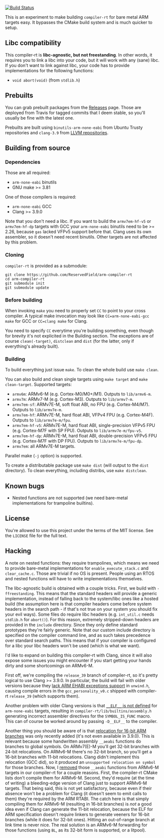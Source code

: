 [![Build Status](https://travis-ci.org/ReservedField/arm-compiler-rt.svg?branch=master)](https://travis-ci.org/ReservedField/arm-compiler-rt)

This is an experiment to make building `compiler-rt` for bare metal ARM targets
easy. It bypasses the CMake build system and is much quicker to setup.

## Libc compatibility

This compiler-rt is **libc-agnostic, but not freestanding**. In other words, it
requires you to link a libc into your code, but it will work with any (sane)
libc. If you don't want to link against libc, your code has to provide
implementations for the following functions:

* `void abort(void)` (from `stdlib.h`)

## Prebuilts

You can grab prebuilt packages from the [Releases](https://github.com/ReservedField/arm-compiler-rt/releases)
page. Those are deployed from Travis for tagged commits that I deem stable, so
you'll usually be fine with the latest one.

Prebuilts are built using `binutils-arm-none-eabi` from Ubuntu Trusty
repositories and `clang-3.9` from [LLVM repositories](http://apt.llvm.org).

## Building from source

### Dependencies

Those are all required:

 * `arm-none-eabi` binutils
 * GNU make >= 3.81

One of those compilers is required:

 * `arm-none-eabi` GCC
 * Clang >= 3.9.0

Note that you don't need a libc. If you want to build the `armv7em-hf-v5` or
`armv7em-hf-dp` targets with GCC your `arm-none-eabi` binutils need to be >=
2.26, because `gas` lacked VFPv5 support before that. Clang uses its own
assembler, so it doesn't need recent binutils. Other targets are not affected
by this problem.

### Cloning

`compiler-rt` is provided as a submodule:
```
git clone https://github.com/ReservedField/arm-compiler-rt
cd arm-compiler-rt
git submodule init
git submodule update
```

### Before building

When invoking `make` you need to properly set `CC` to point to your cross
compiler. A typical make invocation may look like `CC=arm-none-eabi-gcc make`
for GCC or `CC=clang make` for Clang.

You need to specify `CC` everytime you're building something, even though for
brevity it's not explicited in the Building section. The exceptions are of
course `clean(-target)`, `distclean` and `dist` (for the latter, only if
everything's already built).

### Building

To build everything just issue `make`. To clean the whole build use
`make clean`.

You can also build and clean single targets using `make target` and
`make clean-target`. Supported targets:

 * `armv6m`: ARMv6-M (e.g. Cortex-M0/M0+/M1). Outputs to `lib/armv6-m`.
 * `armv7m`: ARMv7-M (e.g. Cortex-M3). Outputs to `lib/armv7-m`.
 * `armv7em-sf`: ARMv7E-M, soft float ABI, no FPU (e.g. Cortex-M4/M7).
   Outputs to `lib/armv7e-m`.
 * `armv7em-hf`: ARMv7E-M, hard float ABI, VFPv4 FPU (e.g. Cortex-M4F).
   Outputs to `lib/armv7e-m/fpu`.
 * `armv7em-hf-v5`: ARMv7E-M, hard float ABI, single-precision VFPv5 FPU
   (e.g. Cortex-M7F with SP FPU). Outputs to `lib/armv7e-m/fpu-v5`.
 * `armv7em-hf-dp`: ARMv7E-M, hard float ABI, double-precision VFPv5 FPU
   (e.g. Cortex-M7F with DP FPU). Outputs to `lib/armv7e-m/fpu-dp`.
 * `armv7em`: all ARMv7E-M targets.

Parallel make (`-j` option) is supported.

To create a distributable package use `make dist` (will output to the `dist`
directory). To clean everything, including distribs, use `make distclean`.

## Known bugs

 * Nested functions are not supported (we need bare-metal implementations for
   trampoline builtins).

## License

You're allowed to use this project under the terms of the MIT license. See the
`LICENSE` file for the full text.

## Hacking

A note on nested functions: they require trampolines, which means we need to
provide bare-metal implementations for `enable_execute_stack.c` and
`clear_cache.c`. Those are trivial if no OS is present. People using an RTOS
and nested functions will have to write implementations themselves.

The libc-agnostic build is obtained with a couple tricks. First, we build
with `-ffreestanding`. This means that the standard headers will provide a
generic implementation, instead of falling back to the system/libc ones like a
hosted build (the assumption here is that compiler headers come before system
headers in the search path - if that's not true on your system you should fix
your evil ways). Some files do require libc headers (e.g. `int_util.c` needs
`stdlib.h` for `abort()`). For this reason, extremely stripped-down headers are
provided in the `include` directory. Since they only define standard prototypes
they're fairly generic. Note that our custom include directory is specified on
the compiler command line, and as such takes precedence over standard search
paths. This means that if your compiler is configured for a libc your libc
headers won't be used (which is what we want).

I'd like to expand on building this compiler-rt with Clang, since it will also
expose some issues you might encounter if you start getting your hands dirty
and some shortcomings on ARMv6-M.

First off, we're compiling the `release_39` branch of compiler-rt, so it's
pretty logical to use Clang >= 3.9.0. In particular, the build will fail with
older versions because they [lack ARM EHABI exceptions support](https://reviews.llvm.org/D15781)
in `unwind.h`, causing compile errors in the `gcc_personality_v0.c` shipped
with compiler-rt `release_39` (which supports them).

Another problem with older Clang versions is that [`__ELF__` is not defined](https://reviews.llvm.org/D19225)
for `arm-none-eabi` targets, resulting in `compiler-rt/lib/builtins/assembly.h`
generating incorrect assembler directives for the `SYMBOL_IS_FUNC` macro. This
can of course be worked around by passing `-D__ELF__` to the compiler.

Another thing you should be aware of is that [relocation for 16-bit ARM branches](https://github.com/llvm-mirror/llvm/commit/af86df2b0f3f987981877fad1c0854fc915e2474)
was only recently added (it's not even available in 3.9.0). This is relevant
because some handwritten assembly `__aeabi` functions do branches to global
symbols. On ARMv7(E)-M you'll get 32-bit branches with 24-bit relocations. On
ARMv6-M there's no 32-bit branch, so you'll get a 16-bit branches with 11-bit
relocations. Clang didn't implement this relocation (GCC did), so it produced
an `unsupported relocation on symbol` for those branches. Now, I [removed](https://github.com/ReservedField/arm-compiler-rt/commit/9a05715d1429ea48a937bad6cedacd22436cb1f5)
those `__aeabi` functions from ARMv6-M targets in our compiler-rt for a couple
reasons. First, the compiler-rt CMake lists don't compile them for ARMv6-M.
Second, they'd require (at the time of writing) a bleeding-edge version of
Clang just to support ARMv6-M targets. That being said, this is not yet
satisfactory, because even if their absence won't be a problem for Clang (it
doesn't seem to emit calls to them) they're required by the ARM RTABI. The
catch here is that simply compiling them for ARMv6-M (resulting in 16-bit
branches) is *not* a good idea even if Clang can generate the 11-bit
relocation, because the ELF for ARM specification doesn't require linkers to
generate veeners for 16-bit branches (while it does for 32-bit ones). Hitting
an out-of-range branch at link time is never nice. The real solution is an
ARMv6-M forwarding for those functions (using `BL`, as its 32-bit form is
supported, or a litpool).
